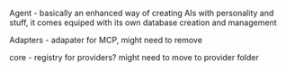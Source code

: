 Agent - basically an enhanced way of creating AIs with personality and stuff, it comes equiped with its own database creation and management

Adapters - adapater for MCP, might need to remove

core - registry for providers? might need to move to provider folder